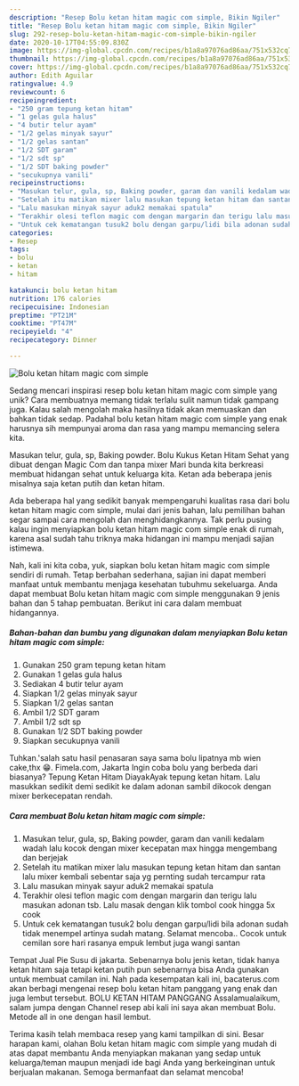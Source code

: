 ```yaml
---
description: "Resep Bolu ketan hitam magic com simple, Bikin Ngiler"
title: "Resep Bolu ketan hitam magic com simple, Bikin Ngiler"
slug: 292-resep-bolu-ketan-hitam-magic-com-simple-bikin-ngiler
date: 2020-10-17T04:55:09.830Z
image: https://img-global.cpcdn.com/recipes/b1a8a97076ad86aa/751x532cq70/bolu-ketan-hitam-magic-com-simple-foto-resep-utama.jpg
thumbnail: https://img-global.cpcdn.com/recipes/b1a8a97076ad86aa/751x532cq70/bolu-ketan-hitam-magic-com-simple-foto-resep-utama.jpg
cover: https://img-global.cpcdn.com/recipes/b1a8a97076ad86aa/751x532cq70/bolu-ketan-hitam-magic-com-simple-foto-resep-utama.jpg
author: Edith Aguilar
ratingvalue: 4.9
reviewcount: 6
recipeingredient:
- "250 gram tepung ketan hitam"
- "1 gelas gula halus"
- "4 butir telur ayam"
- "1/2 gelas minyak sayur"
- "1/2 gelas santan"
- "1/2 SDT garam"
- "1/2 sdt sp"
- "1/2 SDT baking powder"
- "secukupnya vanili"
recipeinstructions:
- "Masukan telur, gula, sp, Baking powder, garam dan vanili kedalam wadah lalu kocok dengan mixer kecepatan max hingga mengembang dan berjejak"
- "Setelah itu matikan mixer lalu masukan tepung ketan hitam dan santan lalu mixer kembali sebentar saja yg pernting sudah tercampur rata"
- "Lalu masukan minyak sayur aduk2 memakai spatula"
- "Terakhir olesi teflon magic com dengan margarin dan terigu lalu masukan adonan tsb. Lalu masak dengan klik tombol cook hingga 5x cook"
- "Untuk cek kematangan tusuk2 bolu dengan garpu/lidi bila adonan sudah tidak menempel artinya sudah matang. Selamat mencoba.. Cocok untuk cemilan sore hari rasanya empuk lembut juga wangi santan"
categories:
- Resep
tags:
- bolu
- ketan
- hitam

katakunci: bolu ketan hitam 
nutrition: 176 calories
recipecuisine: Indonesian
preptime: "PT21M"
cooktime: "PT47M"
recipeyield: "4"
recipecategory: Dinner

---
```



![Bolu ketan hitam magic com simple](https://img-global.cpcdn.com/recipes/b1a8a97076ad86aa/751x532cq70/bolu-ketan-hitam-magic-com-simple-foto-resep-utama.jpg)

Sedang mencari inspirasi resep bolu ketan hitam magic com simple yang unik? Cara membuatnya memang tidak terlalu sulit namun tidak gampang juga. Kalau salah mengolah maka hasilnya tidak akan memuaskan dan bahkan tidak sedap. Padahal bolu ketan hitam magic com simple yang enak harusnya sih mempunyai aroma dan rasa yang mampu memancing selera kita.

Masukan telur, gula, sp, Baking powder. Bolu Kukus Ketan Hitam Sehat yang dibuat dengan Magic Com dan tanpa mixer Mari bunda kita berkreasi membuat hidangan sehat untuk keluarga kita. Ketan ada beberapa jenis misalnya saja ketan putih dan ketan hitam.

Ada beberapa hal yang sedikit banyak mempengaruhi kualitas rasa dari bolu ketan hitam magic com simple, mulai dari jenis bahan, lalu pemilihan bahan segar sampai cara mengolah dan menghidangkannya. Tak perlu pusing kalau ingin menyiapkan bolu ketan hitam magic com simple enak di rumah, karena asal sudah tahu triknya maka hidangan ini mampu menjadi sajian istimewa.


Nah, kali ini kita coba, yuk, siapkan bolu ketan hitam magic com simple sendiri di rumah. Tetap berbahan sederhana, sajian ini dapat memberi manfaat untuk membantu menjaga kesehatan tubuhmu sekeluarga. Anda dapat membuat Bolu ketan hitam magic com simple menggunakan 9 jenis bahan dan 5 tahap pembuatan. Berikut ini cara dalam membuat hidangannya.

<!--inarticleads1-->

##### Bahan-bahan dan bumbu yang digunakan dalam menyiapkan Bolu ketan hitam magic com simple:

1. Gunakan 250 gram tepung ketan hitam
1. Gunakan 1 gelas gula halus
1. Sediakan 4 butir telur ayam
1. Siapkan 1/2 gelas minyak sayur
1. Siapkan 1/2 gelas santan
1. Ambil 1/2 SDT garam
1. Ambil 1/2 sdt sp
1. Gunakan 1/2 SDT baking powder
1. Siapkan secukupnya vanili


Tuhkan.&#39;salah satu hasil penasaran saya sama bolu lipatnya mb wien cake,thx 😁. Fimela.com, Jakarta Ingin coba bolu yang berbeda dari biasanya? Tepung Ketan Hitam DiayakAyak tepung ketan hitam. Lalu masukkan sedikit demi sedikit ke dalam adonan sambil dikocok dengan mixer berkecepatan rendah. 

<!--inarticleads2-->

##### Cara membuat Bolu ketan hitam magic com simple:

1. Masukan telur, gula, sp, Baking powder, garam dan vanili kedalam wadah lalu kocok dengan mixer kecepatan max hingga mengembang dan berjejak
1. Setelah itu matikan mixer lalu masukan tepung ketan hitam dan santan lalu mixer kembali sebentar saja yg pernting sudah tercampur rata
1. Lalu masukan minyak sayur aduk2 memakai spatula
1. Terakhir olesi teflon magic com dengan margarin dan terigu lalu masukan adonan tsb. Lalu masak dengan klik tombol cook hingga 5x cook
1. Untuk cek kematangan tusuk2 bolu dengan garpu/lidi bila adonan sudah tidak menempel artinya sudah matang. Selamat mencoba.. Cocok untuk cemilan sore hari rasanya empuk lembut juga wangi santan


Tempat Jual Pie Susu di jakarta. Sebenarnya bolu jenis ketan, tidak hanya ketan hitam saja tetapi ketan putih pun sebenarnya bisa Anda gunakan untuk membuat camilan ini. Nah pada kesempatan kali ini, bacaterus.com akan berbagi mengenai resep bolu ketan hitam panggang yang enak dan juga lembut tersebut. BOLU KETAN HITAM PANGGANG Assalamualaikum, salam jumpa dengan Channel resep abi kali ini saya akan membuat Bolu. Metode all in one dengan hasil lembut. 

Terima kasih telah membaca resep yang kami tampilkan di sini. Besar harapan kami, olahan Bolu ketan hitam magic com simple yang mudah di atas dapat membantu Anda menyiapkan makanan yang sedap untuk keluarga/teman maupun menjadi ide bagi Anda yang berkeinginan untuk berjualan makanan. Semoga bermanfaat dan selamat mencoba!
